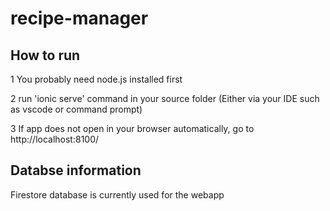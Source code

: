 # recipe-manager

## How to run
 1 You probably need node.js installed first
 
 2 run 'ionic serve' command in your source folder (Either via your IDE such as vscode  or command prompt)
 
 3 If app does not open in your browser automatically, go to http://localhost:8100/

## Databse information
Firestore database is currently used for the webapp
